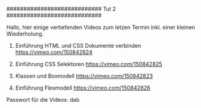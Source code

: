 ############################ Tut 2 ############################

Hallo, hier einige vertiefenden Videos zum letzen Termin inkl. einer kleinen Wiederholung. 


1. Einführung HTML und CSS Dokumente verbinden
https://vimeo.com/150842824

2. Einführung CSS Selektoren
https://vimeo.com/150842825

3. Klassen und Boxmodell
https://vimeo.com/150842823

4. Einführung Flexmodell
https://vimeo.com/150842826


Passwort für die Videos: dab
